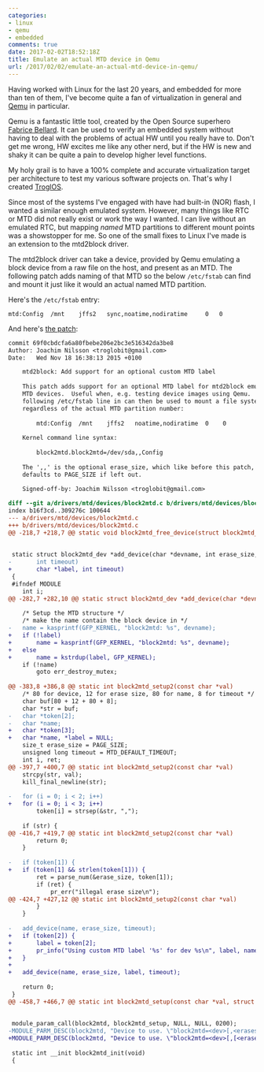```yaml
---
categories:
- linux
- qemu
- embedded
comments: true
date: 2017-02-02T18:52:18Z
title: Emulate an actual MTD device in Qemu
url: /2017/02/02/emulate-an-actual-mtd-device-in-qemu/
---
```


Having worked with Linux for the last 20 years, and embedded for more
than ten of them, I've become quite a fan of virtualization in general
and [Qemu](http://qemu.org) in particular.

Qemu is a fantastic little tool, created by the Open Source superhero
[Fabrice Bellard](http://blog.smartbear.com/careers/fabrice-bellard-portrait-of-a-super-productive-programmer/).
It can be used to verify an embedded system without having to deal with
the problems of actual HW until you really have to.  Don't get me wrong,
HW excites me like any other nerd, but if the HW is new and shaky it can
be quite a pain to develop higher level functions.

My holy grail is to have a 100% complete and accurate virtualization
target per architecture to test my various software projects on.  That's
why I created [TroglOS](https://github.com/troglobit/troglos).

<!--more-->

Since most of the systems I've engaged with have had built-in (NOR)
flash, I wanted a similar enough emulated system.  However, many things
like RTC or MTD did not really exist or work the way I wanted.  I can
live without an emulated RTC, but mapping *named* MTD partitions to
different mount points was a showstopper for me.  So one of the small
fixes to Linux I've made is an extension to the mtd2block driver.

The mtd2block driver can take a device, provided by Qemu emulating a
block device from a raw file on the host, and present as an MTD.  The
following patch adds naming of that MTD so the below `/etc/fstab` can
find and mount it just like it would an actual named MTD partition.

Here's the `/etc/fstab` entry:

    mtd:Config	/mnt	jffs2	sync,noatime,nodiratime		0	0

And here's [the patch](https://github.com/troglobit/troglos/blob/master/kernel/patches/4.2/mtd2block-custom-label.patch):

``` patch
commit 69f0cbdcfa6a80fbebe206e2bc3e516342da3be8
Author: Joachim Nilsson <troglobit@gmail.com>
Date:   Wed Nov 18 16:38:13 2015 +0100

    mtd2block: Add support for an optional custom MTD label
    
    This patch adds support for an optional MTD label for mtd2block emulated
    MTD devices.  Useful when, e.g. testing device images using Qemu.  The
    following /etc/fstab line in can then be used to mount a file system
    regardless of the actual MTD partition number:
    
        mtd:Config	/mnt	jffs2	noatime,nodiratime	0    0
    
    Kernel command line syntax:
    
        block2mtd.block2mtd=/dev/sda,,Config
    
    The ',,' is the optional erase_size, which like before this patch,
    defaults to PAGE_SIZE if left out.
    
    Signed-off-by: Joachim Nilsson <troglobit@gmail.com>

diff --git a/drivers/mtd/devices/block2mtd.c b/drivers/mtd/devices/block2mtd.c
index b16f3cd..309276c 100644
--- a/drivers/mtd/devices/block2mtd.c
+++ b/drivers/mtd/devices/block2mtd.c
@@ -218,7 +218,7 @@ static void block2mtd_free_device(struct block2mtd_dev *dev)
 
 
 static struct block2mtd_dev *add_device(char *devname, int erase_size,
-		int timeout)
+		char *label, int timeout)
 {
 #ifndef MODULE
 	int i;
@@ -282,7 +282,10 @@ static struct block2mtd_dev *add_device(char *devname, int erase_size,
 
 	/* Setup the MTD structure */
 	/* make the name contain the block device in */
-	name = kasprintf(GFP_KERNEL, "block2mtd: %s", devname);
+	if (!label)
+		name = kasprintf(GFP_KERNEL, "block2mtd: %s", devname);
+	else
+		name = kstrdup(label, GFP_KERNEL);
 	if (!name)
 		goto err_destroy_mutex;
 
@@ -383,8 +386,8 @@ static int block2mtd_setup2(const char *val)
 	/* 80 for device, 12 for erase size, 80 for name, 8 for timeout */
 	char buf[80 + 12 + 80 + 8];
 	char *str = buf;
-	char *token[2];
-	char *name;
+	char *token[3];
+	char *name, *label = NULL;
 	size_t erase_size = PAGE_SIZE;
 	unsigned long timeout = MTD_DEFAULT_TIMEOUT;
 	int i, ret;
@@ -397,7 +400,7 @@ static int block2mtd_setup2(const char *val)
 	strcpy(str, val);
 	kill_final_newline(str);
 
-	for (i = 0; i < 2; i++)
+	for (i = 0; i < 3; i++)
 		token[i] = strsep(&str, ",");
 
 	if (str) {
@@ -416,7 +419,7 @@ static int block2mtd_setup2(const char *val)
 		return 0;
 	}
 
-	if (token[1]) {
+	if (token[1] && strlen(token[1])) {
 		ret = parse_num(&erase_size, token[1]);
 		if (ret) {
 			pr_err("illegal erase size\n");
@@ -424,7 +427,12 @@ static int block2mtd_setup2(const char *val)
 		}
 	}
 
-	add_device(name, erase_size, timeout);
+	if (token[2]) {
+		label = token[2];
+		pr_info("Using custom MTD label '%s' for dev %s\n", label, name);
+	}
+
+	add_device(name, erase_size, label, timeout);
 
 	return 0;
 }
@@ -458,7 +466,7 @@ static int block2mtd_setup(const char *val, struct kernel_param *kp)
 
 
 module_param_call(block2mtd, block2mtd_setup, NULL, NULL, 0200);
-MODULE_PARM_DESC(block2mtd, "Device to use. \"block2mtd=<dev>[,<erasesize>]\"");
+MODULE_PARM_DESC(block2mtd, "Device to use. \"block2mtd=<dev>[,[<erasesize>][,<name>]]\"");
 
 static int __init block2mtd_init(void)
 {
```

<!--
  -- Local Variables:
  -- mode: markdown
  -- End:
  -->
